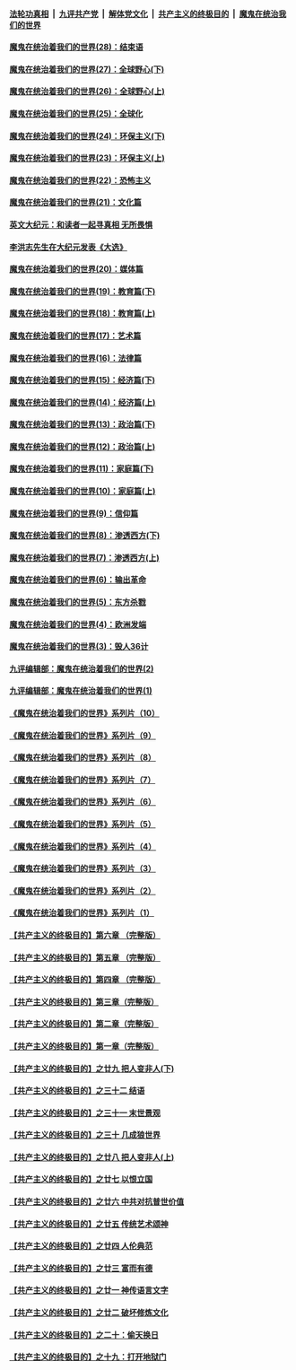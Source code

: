 ####  [法轮功真相](../../../../basic/blob/master/README.md?t=02261801) &nbsp;|&nbsp; [九评共产党](../../../../9ping.md/blob/master/README.md?t=02261801) &nbsp;|&nbsp; [解体党文化](../../../../jtdwh.md/blob/master/README.md?t=02261801)  &nbsp;|&nbsp; [共产主义的终极目的](../../../../gczydzjmd.md/blob/master/README.md?t=02261801) &nbsp;|&nbsp; [魔鬼在统治我们的世界](../../../../mgztzwmdsj.md/blob/master/README.md?t=02261801) 

#### [魔鬼在统治着我们的世界(28)：结束语](../pages/nsc422/n10936246.md?t=02261801) 

#### [魔鬼在统治着我们的世界(27)：全球野心(下)](../pages/nsc422/n10928319.md?t=02261801) 

#### [魔鬼在统治着我们的世界(26)：全球野心(上)](../pages/nsc422/n10900318.md?t=02261801) 

#### [魔鬼在统治着我们的世界(25)：全球化](../pages/nsc422/n10788205.md?t=02261801) 

#### [魔鬼在统治着我们的世界(24)：环保主义(下)](../pages/nsc422/n10695307.md?t=02261801) 

#### [魔鬼在统治着我们的世界(23)：环保主义(上)](../pages/nsc422/n10688613.md?t=02261801) 

#### [魔鬼在统治着我们的世界(22)：恐怖主义](../pages/nsc422/n10614727.md?t=02261801) 

#### [魔鬼在统治着我们的世界(21)：文化篇](../pages/nsc422/n10597706.md?t=02261801) 

#### [英文大纪元：和读者一起寻真相 无所畏惧](../pages/nsc422/n12542027.md?t=02261801) 

#### [李洪志先生在大纪元发表《大选》](../pages/nsc422/n12534746.md?t=02261801) 

#### [魔鬼在统治着我们的世界(20)：媒体篇](../pages/nsc422/n10586579.md?t=02261801) 

#### [魔鬼在统治着我们的世界(19)：教育篇(下)](../pages/nsc422/n10564808.md?t=02261801) 

#### [魔鬼在统治着我们的世界(18)：教育篇(上)](../pages/nsc422/n10526970.md?t=02261801) 

#### [魔鬼在统治着我们的世界(17)：艺术篇](../pages/nsc422/n10499093.md?t=02261801) 

#### [魔鬼在统治着我们的世界(16)：法律篇](../pages/nsc422/n10485969.md?t=02261801) 

#### [魔鬼在统治着我们的世界(15)：经济篇(下)](../pages/nsc422/n10469975.md?t=02261801) 

#### [魔鬼在统治着我们的世界(14)：经济篇(上)](../pages/nsc422/n10457370.md?t=02261801) 

#### [魔鬼在统治着我们的世界(13)：政治篇(下)](../pages/nsc422/n10448270.md?t=02261801) 

#### [魔鬼在统治着我们的世界(12)：政治篇(上)](../pages/nsc422/n10444576.md?t=02261801) 

#### [魔鬼在统治着我们的世界(11)：家庭篇(下)](../pages/nsc422/n10440961.md?t=02261801) 

#### [魔鬼在统治着我们的世界(10)：家庭篇(上)](../pages/nsc422/n10435448.md?t=02261801) 

#### [魔鬼在统治着我们的世界(9)：信仰篇](../pages/nsc422/n10432159.md?t=02261801) 

#### [魔鬼在统治着我们的世界(8)：渗透西方(下)](../pages/nsc422/n10429603.md?t=02261801) 

#### [魔鬼在统治着我们的世界(7)：渗透西方(上)](../pages/nsc422/n10426013.md?t=02261801) 

#### [魔鬼在统治着我们的世界(6)：输出革命](../pages/nsc422/n10421536.md?t=02261801) 

#### [魔鬼在统治着我们的世界(5)：东方杀戮](../pages/nsc422/n10417707.md?t=02261801) 

#### [魔鬼在统治着我们的世界(4)：欧洲发端](../pages/nsc422/n10414890.md?t=02261801) 

#### [魔鬼在统治着我们的世界(3)：毁人36计](../pages/nsc422/n10411583.md?t=02261801) 

#### [九评编辑部：魔鬼在统治着我们的世界(2)](../pages/nsc422/n10410036.md?t=02261801) 

#### [九评编辑部：魔鬼在统治着我们的世界(1)](../pages/nsc422/n10406825.md?t=02261801) 

#### [《魔鬼在统治着我们的世界》系列片（10）](../pages/nsc422/n12292670.md?t=02261801) 

#### [《魔鬼在统治着我们的世界》系列片（9）](../pages/nsc422/n12290859.md?t=02261801) 

#### [《魔鬼在统治着我们的世界》系列片（8）](../pages/nsc422/n12287445.md?t=02261801) 

#### [《魔鬼在统治着我们的世界》系列片（7）](../pages/nsc422/n12283425.md?t=02261801) 

#### [《魔鬼在统治着我们的世界》系列片（6）](../pages/nsc422/n12282314.md?t=02261801) 

#### [《魔鬼在统治着我们的世界》系列片（5）](../pages/nsc422/n12281419.md?t=02261801) 

#### [《魔鬼在统治着我们的世界》系列片（4）](../pages/nsc422/n12274024.md?t=02261801) 

#### [《魔鬼在统治着我们的世界》系列片（3）](../pages/nsc422/n12271322.md?t=02261801) 

#### [《魔鬼在统治着我们的世界》系列片（2）](../pages/nsc422/n12269049.md?t=02261801) 

#### [《魔鬼在统治着我们的世界》系列片（1）](../pages/nsc422/n12267575.md?t=02261801) 

#### [【共产主义的终极目的】第六章 （完整版）](../pages/nsc422/n11428913.md?t=02261801) 

#### [【共产主义的终极目的】第五章 （完整版）](../pages/nsc422/n11428912.md?t=02261801) 

#### [【共产主义的终极目的】第四章 （完整版）](../pages/nsc422/n11428907.md?t=02261801) 

#### [【共产主义的终极目的】第三章（完整版）](../pages/nsc422/n11428848.md?t=02261801) 

#### [【共产主义的终极目的】第二章（完整版）](../pages/nsc422/n11428831.md?t=02261801) 

#### [【共产主义的终极目的】第一章（完整版）](../pages/nsc422/n11417651.md?t=02261801) 

#### [【共产主义的终极目的】之廿九 把人变非人(下)](../pages/nsc422/n11344140.md?t=02261801) 

#### [【共产主义的终极目的】之三十二 结语](../pages/nsc422/n11360535.md?t=02261801) 

#### [【共产主义的终极目的】之三十一 末世景观](../pages/nsc422/n11351129.md?t=02261801) 

#### [【共产主义的终极目的】之三十 几成狼世界](../pages/nsc422/n11348280.md?t=02261801) 

#### [【共产主义的终极目的】之廿八 把人变非人(上)](../pages/nsc422/n11340492.md?t=02261801) 

#### [【共产主义的终极目的】之廿七 以恨立国](../pages/nsc422/n11336944.md?t=02261801) 

#### [【共产主义的终极目的】之廿六 中共对抗普世价值](../pages/nsc422/n11324785.md?t=02261801) 

#### [【共产主义的终极目的】之廿五 传统艺术颂神](../pages/nsc422/n11296396.md?t=02261801) 

#### [【共产主义的终极目的】之廿四 人伦典范](../pages/nsc422/n11296397.md?t=02261801) 

#### [【共产主义的终极目的】之廿三 富而有德](../pages/nsc422/n11283598.md?t=02261801) 

#### [【共产主义的终极目的】之廿一 神传语言文字](../pages/nsc422/n11263265.md?t=02261801) 

#### [【共产主义的终极目的】之廿二 破坏修炼文化](../pages/nsc422/n11245728.md?t=02261801) 

#### [【共产主义的终极目的】之二十：偷天换日](../pages/nsc422/n11238846.md?t=02261801) 

#### [【共产主义的终极目的】之十九：打开地狱门](../pages/nsc422/n11206376.md?t=02261801) 

